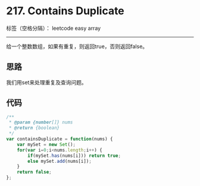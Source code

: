 ﻿# 217. Contains Duplicate

标签（空格分隔）： leetcode easy array

---

给一个整数数组，如果有重复，则返回true，否则返回false。

## 思路
我们用set来处理重复及查询问题。

## 代码
```js
/**
 * @param {number[]} nums
 * @return {boolean}
 */
var containsDuplicate = function(nums) {
    var mySet = new Set();
    for(var i=0;i<nums.length;i++) {
        if(mySet.has(nums[i])) return true;
        else mySet.add(nums[i]);
    }
    return false;
};
```




